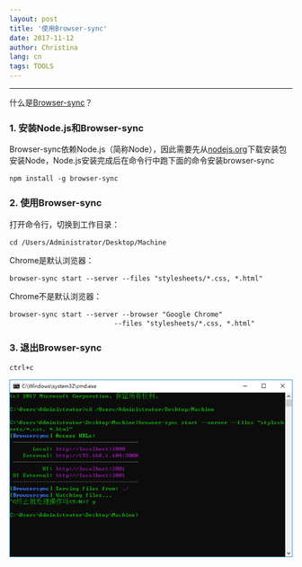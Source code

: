 ```yaml
---
layout: post
title: '使用Browser-sync'
date: 2017-11-12
author: Christina
lang: cn
tags: TOOLS
---
```


---

什么是[Browser-sync](https://www.browsersync.io/ )？

### 1. 安装Node.js和Browser-sync    

Browser-sync依赖Node.js（简称Node），因此需要先从[nodejs.org](https://nodejs.org/en/)下载安装包安装Node，Node.js安装完成后在命令行中跑下面的命令安装browser-sync

<pre><code class="language-css">npm install -g browser-sync</code></pre>


### 2. 使用Browser-sync 

打开命令行，切换到工作目录：  

<pre><code class="language-css">cd /Users/Administrator/Desktop/Machine</code></pre>

Chrome是默认浏览器：

<pre><code class="language-css">browser-sync start --server --files "stylesheets/*.css, *.html"</code></pre>    

Chrome不是默认浏览器：    

<pre><code class="language-css">browser-sync start --server --browser "Google Chrome"
                          --files "stylesheets/*.css, *.html"</code></pre>   

### 3. 退出Browser-sync 

<pre><code class="language-css">ctrl+c</code></pre>

![](/assets/img/browser-sync.png)


